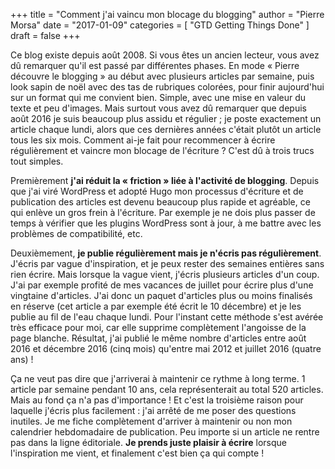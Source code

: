 +++
title      = "Comment j'ai vaincu mon blocage du blogging"
author     = "Pierre Morsa"
date       = "2017-01-09"
categories = [ "GTD Getting Things Done" ]
draft      = false
+++

Ce blog existe depuis août 2008. Si vous êtes un ancien lecteur, vous avez dû remarquer qu'il est passé par différentes phases. En mode « Pierre découvre le blogging » au début avec plusieurs articles par semaine, puis look sapin de noël avec des tas de rubriques colorées, pour finir aujourd'hui sur un format qui me convient bien. Simple, avec une mise en valeur du texte et peu d'images. Mais surtout vous avez dû remarquer que depuis août 2016 je suis beaucoup plus assidu et régulier ; je poste exactement un article chaque lundi, alors que ces dernières années c'était plutôt un article tous les six mois. Comment ai-je fait pour recommencer à écrire régulièrement et vaincre mon blocage de l'écriture ? C'est dû à trois trucs tout simples.

Premièrement **j'ai réduit la « friction » liée à l'activité de blogging**. Depuis que j'ai viré WordPress et adopté Hugo mon processus d'écriture et de publication des articles est devenu beaucoup plus rapide et agréable, ce qui enlève un gros frein à l'écriture. Par exemple je ne dois plus passer de temps à vérifier que les plugins WordPress sont à jour, à me battre avec les problèmes de compatibilité, etc.

Deuxièmement, **je publie régulièrement mais je n'écris pas régulièrement**. J'écris par vague d'inspiration, et je peux rester des semaines entières sans rien écrire. Mais lorsque la vague vient, j'écris plusieurs articles d'un coup. J'ai par exemple profité de mes vacances de juillet pour écrire plus d'une vingtaine d'articles. J'ai donc un paquet d'articles plus ou moins finalisés en réserve (cet article a par exemple été écrit le 10 décembre) et je les publie au fil de l'eau chaque lundi. Pour l'instant cette méthode s'est avérée très efficace pour moi, car elle supprime complètement l'angoisse de la page blanche. Résultat, j'ai publié le même nombre d'articles entre août 2016 et décembre 2016 (cinq mois) qu'entre mai 2012 et juillet 2016 (quatre ans) !

Ça ne veut pas dire que j'arriverai à maintenir ce rythme à long terme. 1 article par semaine pendant 10 ans, cela représenterait au total 520 articles. Mais au fond ça n'a pas d'importance ! Et c'est la troisième raison pour laquelle j'écris plus facilement : j'ai arrêté de me poser des questions inutiles. Je me fiche complètement d'arriver à maintenir ou non mon calendrier hebdomadaire de publication. Peu importe si un article ne rentre pas dans la ligne éditoriale. **Je prends juste plaisir à écrire** lorsque l'inspiration me vient, et finalement c'est bien ça qui compte !
